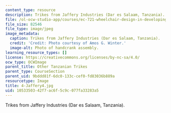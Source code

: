 ```yaml
---
content_type: resource
description: Trikes from Jaffery Industries (Dar es Salaam, Tanzania).
file: /ol-ocw-studio-app/courses/ec-721-wheelchair-design-in-developing-countries-spring-2009/1053350342f7ac6f5c9c077fa33283a5_4-Jaffery4.jpg
file_size: 82546
file_type: image/jpeg
image_metadata:
  caption: Trikes from Jaffery Industries (Dar es Salaam, Tanzania).
  credit: 'Credit: Photo courtesy of Amos G. Winter.'
  image-alt: Photo of handcrank assembly.
learning_resource_types: []
license: https://creativecommons.org/licenses/by-nc-sa/4.0/
ocw_type: OCWImage
parent_title: Other Tanzanian Trikes
parent_type: CourseSection
parent_uid: 9bddd81f-6dc0-133c-cef0-fd83036b889a
resourcetype: Image
title: 4-Jaffery4.jpg
uid: 10533503-42f7-ac6f-5c9c-077fa33283a5
---
```

Trikes from Jaffery Industries (Dar es Salaam, Tanzania).